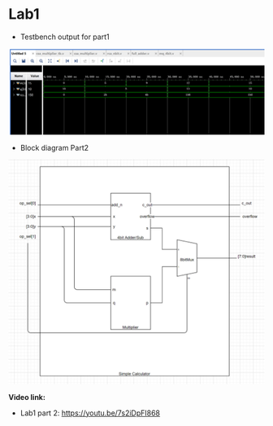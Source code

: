 # Lab1


* Testbench output for part1

![testbench result](image/part1screenshot.png)

* Block diagram Part2

![block diagram](image/part1blockdiagram.png)

**Video link:** 

* Lab1 part 2: https://youtu.be/7s2iDpFI868


